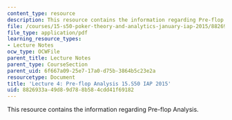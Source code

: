 ```yaml
---
content_type: resource
description: This resource contains the information regarding Pre-flop Analysis.
file: /courses/15-s50-poker-theory-and-analytics-january-iap-2015/8826933a49d89d788b584cdd41f69182_MIT15_S50IAP15_L4_PreFlop.pdf
file_type: application/pdf
learning_resource_types:
- Lecture Notes
ocw_type: OCWFile
parent_title: Lecture Notes
parent_type: CourseSection
parent_uid: 6f667a09-25e7-17a0-d75b-3864b5c23e2a
resourcetype: Document
title: 'Lecture 4: Pre-flop Analysis 15.S50 IAP 2015'
uid: 8826933a-49d8-9d78-8b58-4cdd41f69182
---
```

This resource contains the information regarding Pre-flop Analysis.

